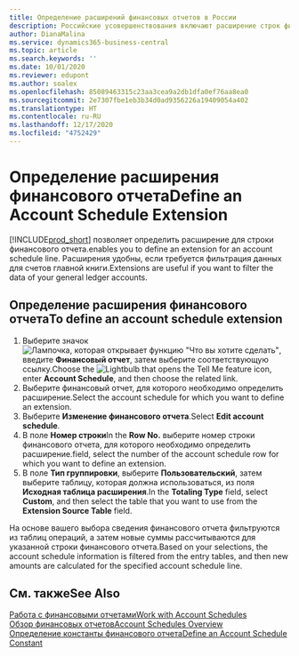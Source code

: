 ```yaml
---
title: Определение расширений финансовых отчетов в России
description: Российские усовершенствования включают расширение строк финансовых отчетов.
author: DianaMalina
ms.service: dynamics365-business-central
ms.topic: article
ms.search.keywords: ''
ms.date: 10/01/2020
ms.reviewer: edupont
ms.author: soalex
ms.openlocfilehash: 85089463315c23aa3cea9a2db1dfa0ef76aa8ea0
ms.sourcegitcommit: 2e7307fbe1eb3b34d0ad9356226a19409054a402
ms.translationtype: HT
ms.contentlocale: ru-RU
ms.lasthandoff: 12/17/2020
ms.locfileid: "4752429"
---
```

# <a name="define-an-account-schedule-extension"></a><span data-ttu-id="85891-103">Определение расширения финансового отчета</span><span class="sxs-lookup"><span data-stu-id="85891-103">Define an Account Schedule Extension</span></span>

[!INCLUDE[prod_short](../../includes/prod_short.md)] <span data-ttu-id="85891-104">позволяет определить расширение для строки финансового отчета.</span><span class="sxs-lookup"><span data-stu-id="85891-104">enables you to define an extension for an account schedule line.</span></span> <span data-ttu-id="85891-105">Расширения удобны, если требуется фильтрация данных для счетов главной книги.</span><span class="sxs-lookup"><span data-stu-id="85891-105">Extensions are useful if you want to filter the data of your general ledger accounts.</span></span>

## <a name="to-define-an-account-schedule-extension"></a><span data-ttu-id="85891-106">Определение расширения финансового отчета</span><span class="sxs-lookup"><span data-stu-id="85891-106">To define an account schedule extension</span></span>

1. <span data-ttu-id="85891-107">Выберите значок ![Лампочка, которая открывает функцию "Что вы хотите сделать"](../../media/ui-search/search_small.png "Что вы хотите сделать"), введите **Финансовый отчет**, затем выберите соответствующую ссылку.</span><span class="sxs-lookup"><span data-stu-id="85891-107">Choose the ![Lightbulb that opens the Tell Me feature](../../media/ui-search/search_small.png "Tell me what you want to do") icon, enter **Account Schedule**, and then choose the related link.</span></span>
2. <span data-ttu-id="85891-108">Выберите финансовый отчет, для которого необходимо определить расширение.</span><span class="sxs-lookup"><span data-stu-id="85891-108">Select the account schedule for which you want to define an extension.</span></span>
3. <span data-ttu-id="85891-109">Выберите **Изменение финансового отчета**.</span><span class="sxs-lookup"><span data-stu-id="85891-109">Select **Edit account schedule**.</span></span>
4. <span data-ttu-id="85891-110">В поле **Номер строки**</span><span class="sxs-lookup"><span data-stu-id="85891-110">In the **Row No.**</span></span> <span data-ttu-id="85891-111">выберите номер строки финансового отчета, для которого необходимо определить расширение.</span><span class="sxs-lookup"><span data-stu-id="85891-111">field, select the number of the account schedule row for which you want to define an extension.</span></span>
5. <span data-ttu-id="85891-112">В поле **Тип группировки**, выберите **Пользовательский**, затем выберите таблицу, которая должна использоваться, из поля **Исходная таблица расширения**.</span><span class="sxs-lookup"><span data-stu-id="85891-112">In the **Totaling Type** field, select **Custom**, and then select the table that you want to use from the **Extension Source Table** field.</span></span>

<span data-ttu-id="85891-113">На основе вашего выбора сведения финансового отчета фильтруются из таблиц операций, а затем новые суммы рассчитываются для указанной строки финансового отчета.</span><span class="sxs-lookup"><span data-stu-id="85891-113">Based on your selections, the account schedule information is filtered from the entry tables, and then new amounts are calculated for the specified account schedule line.</span></span>

## <a name="see-also"></a><span data-ttu-id="85891-114">См. также</span><span class="sxs-lookup"><span data-stu-id="85891-114">See Also</span></span>

[<span data-ttu-id="85891-115">Работа с финансовыми отчетами</span><span class="sxs-lookup"><span data-stu-id="85891-115">Work with Account Schedules</span></span>](How-to-Work-with-Account-Schedules.md)  
[<span data-ttu-id="85891-116">Обзор финансовых отчетов</span><span class="sxs-lookup"><span data-stu-id="85891-116">Account Schedules Overview</span></span>](account-schedules-overview.md)  
[<span data-ttu-id="85891-117">Определение константы финансового отчета</span><span class="sxs-lookup"><span data-stu-id="85891-117">Define an Account Schedule Constant</span></span>](How-to-Define-an-Account-Schedule-Constant.md)  

